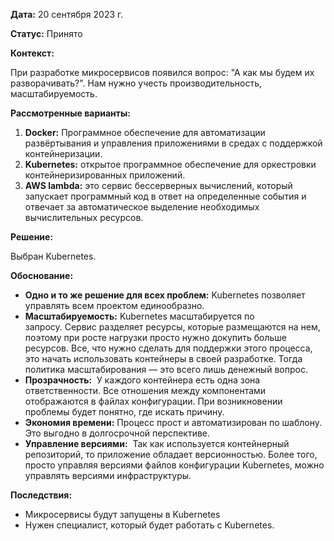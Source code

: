 **Дата:** 20 сентября 2023 г.

**Статус:** Принято

**Контекст:**

При разработке микросервисов появился вопрос: "А как мы будем их разворачивать?". Нам нужно учесть производительность, масштабируемость.

**Рассмотренные варианты:**

1. **Docker:** Программное обеспечение для автоматизации развёртывания и управления приложениями в средах с поддержкой контейнеризации.
2. **Kubernetes:** открытое программное обеспечение для оркестровки контейнеризированных приложений.
3. **AWS lambda:** это сервис бессерверных вычислений, который запускает программный код в ответ на определенные события и отвечает за автоматическое выделение необходимых вычислительных ресурсов.

**Решение:**

Выбран Kubernetes.

**Обоснование:**
- **Одно и то же решение для всех проблем:** Kubernetes позволяет управлять всем проектом единообразно.
- **Масштабируемость:** Kubernetes масштабируется по запросу. Сервис разделяет ресурсы, которые размещаются на нем, поэтому при росте нагрузки просто нужно докупить больше ресурсов. Все, что нужно сделать для поддержки этого процесса, это начать использовать контейнеры в своей разработке. Тогда политика масштабирования — это всего лишь денежный вопрос.
- **Прозрачность:**  У каждого контейнера есть одна зона ответственности. Все отношения между компонентами отображаются в файлах конфигурации. При возникновении проблемы будет понятно, где искать причину.
- **Экономия времени:** Процесс прост и автоматизирован по шаблону. Это выгодно в долгосрочной перспективе. 
- **Управление версиями:**  Так как используется контейнерный репозиторий, то приложение обладает версионностью. Более того, просто управляя версиями файлов конфигурации Kubernetes, можно управлять версиями инфраструктуры.

**Последствия:**
- Микросервисы будут запущены в Kubernetes
- Нужен специалист, который будет работать с Kubernetes.